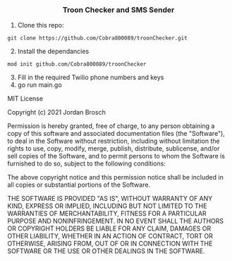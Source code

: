 <h3 align="center">Troon Checker and SMS Sender</h3>

<!-- GETTING STARTED -->

1. Clone this repo:
```
git clone https://github.com/Cobra800089/troonChecker.git
```
2. Install the dependancies
```
mod init github.com/Cobra800089/troonChecker
```
3. Fill in the required Twilio phone numbers and keys
4. go run main.go


MIT License

Copyright (c) 2021 Jordan Brosch

Permission is hereby granted, free of charge, to any person obtaining a copy
of this software and associated documentation files (the "Software"), to deal
in the Software without restriction, including without limitation the rights
to use, copy, modify, merge, publish, distribute, sublicense, and/or sell
copies of the Software, and to permit persons to whom the Software is
furnished to do so, subject to the following conditions:

The above copyright notice and this permission notice shall be included in all
copies or substantial portions of the Software.

THE SOFTWARE IS PROVIDED "AS IS", WITHOUT WARRANTY OF ANY KIND, EXPRESS OR
IMPLIED, INCLUDING BUT NOT LIMITED TO THE WARRANTIES OF MERCHANTABILITY,
FITNESS FOR A PARTICULAR PURPOSE AND NONINFRINGEMENT. IN NO EVENT SHALL THE
AUTHORS OR COPYRIGHT HOLDERS BE LIABLE FOR ANY CLAIM, DAMAGES OR OTHER
LIABILITY, WHETHER IN AN ACTION OF CONTRACT, TORT OR OTHERWISE, ARISING FROM,
OUT OF OR IN CONNECTION WITH THE SOFTWARE OR THE USE OR OTHER DEALINGS IN THE
SOFTWARE.